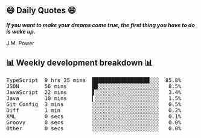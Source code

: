 ## 😄 Daily Quotes 😄

_**If you want to make your dreams come true, the first thing you have to do is wake up.**_

J.M. Power



## 📊 Weekly development breakdown 📊

<pre>TypeScript  9 hrs 35 mins  ██████████████████░░░  85.8%
JSON        56 mins        █▊░░░░░░░░░░░░░░░░░░░   8.5%
JavaScript  22 mins        ▋░░░░░░░░░░░░░░░░░░░░   3.4%
Java        10 mins        ▎░░░░░░░░░░░░░░░░░░░░   1.5%
Git Config  3 mins         ░░░░░░░░░░░░░░░░░░░░░   0.5%
Diff        1 min          ░░░░░░░░░░░░░░░░░░░░░   0.2%
XML         0 secs         ░░░░░░░░░░░░░░░░░░░░░   0.1%
Groovy      0 secs         ░░░░░░░░░░░░░░░░░░░░░   0.0%
Other       0 secs         ░░░░░░░░░░░░░░░░░░░░░   0.0%</pre>